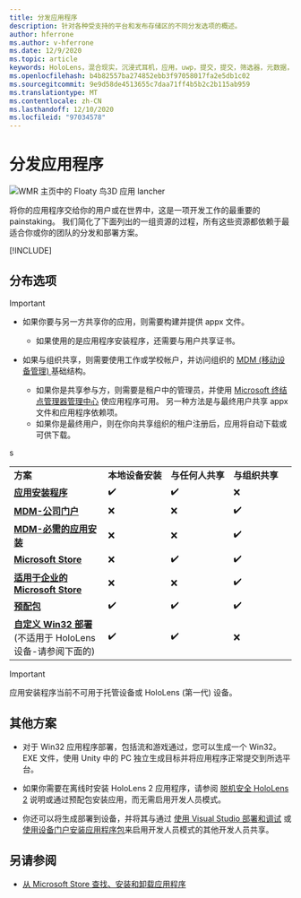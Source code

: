 ```yaml
---
title: 分发应用程序
description: 针对各种受支持的平台和发布存储区的不同分发选项的概述。
author: hferrone
ms.author: v-hferrone
ms.date: 12/9/2020
ms.topic: article
keywords: HoloLens，混合现实，沉浸式耳机，应用，uwp，提交，提交，筛选器，元数据，系统要求，关键字，wack，证书，包，appx，销售情况
ms.openlocfilehash: b4b82557ba274852ebb3f97058017fa2e5db1c02
ms.sourcegitcommit: 9e9d58de4513655c7daa71ff4b5b2c2b115ab959
ms.translationtype: MT
ms.contentlocale: zh-CN
ms.lasthandoff: 12/10/2020
ms.locfileid: "97034578"
---
```

# <a name="distributing-your-apps"></a>分发应用程序

![WMR 主页中的 Floaty 鸟3D 应用 lancher](images/distribute-hero-image.png)

将你的应用程序交给你的用户或在世界中，这是一项开发工作的最重要的 painstaking。 我们简化了下面列出的一组资源的过程，所有这些资源都依赖于最适合你或你的团队的分发和部署方案。

[!INCLUDE[](includes/before-submission.md)]

## <a name="distribution-options"></a>分布选项

> [!IMPORTANT]
> * 如果你要与另一方共享你的应用，则需要构建并提供 appx 文件。 
>     * 如果使用的是应用程序安装程序，还需要与用户共享证书。
> 
> * 如果与组织共享，则需要使用工作或学校帐户，并访问组织的 [MDM (移动设备管理) ](https://docs.microsoft.com/hololens/hololens-enroll-mdm) 基础结构。  
>    * 如果你是共享参与方，则需要是租户中的管理员，并使用 [Microsoft 终结点管理器管理中心](https://docs.microsoft.com/mem/intune/apps/apps-deploy) 使应用程序可用。 另一种方法是与最终用户共享 appx 文件和应用程序依赖项。
>    * 如果你是最终用户，则在你向共享组织的租户注册后，应用将自动下载或可供下载。 

<table>
<colgroup>
    <col width="33%" />
    <col width="22%" />
    <col width="22%" />
    <col width="22%" />
</colgroup>
<tr>
    <td><strong>方案</strong></td>
    <td><strong>本地设备安装</strong></td>
    <td><strong>与任何人共享</strong></td>
    <td><strong>与组织共享</strong></td>
</tr>
<tr>
    <td><a href="https://docs.microsoft.com/hololens/app-deploy-app-installer"><strong>应用安装程序</strong></td>
    <td>✔️</td>
    <td>✔️</td>
    <td>❌</td>
</tr>
<tr>
    <td><a href="https://docs.microsoft.com/hololens/app-deploy-app-installer"><strong>MDM-公司门户</strong></a></td>
    <td>❌</td>
    <td>❌</td>
    <td>✔️</td>
</tr>
<tr>
    <td><a href="https://docs.microsoft.com/hololens/app-deploy-intune"><strong>MDM-必需的应用安装</strong></a></td>
    <td>❌</td>
    <td>❌</td>
    <td>✔️</td>
</tr>
<tr>
    <td><a href="submitting-an-app-to-the-microsoft-store.md"><strong>Microsoft Store</strong></a></td>
    <td>❌</td>
    <td>✔️</td>
    <td>✔️</td>s
</tr>
<tr>
    <td><a href="https://docs.microsoft.com/hololens/app-deploy-store-business"><strong>适用于企业的 Microsoft Store</strong></a></td>
    <td>❌</td>
    <td>❌</td>
    <td>✔️</td>
</tr>
<tr>
    <td><a href="https://docs.microsoft.com/hololens/app-deploy-provisioning-package"><strong>预配包</strong></a></td>
    <td>✔️</td>
    <td>✔️</td>
    <td>✔️</td>
</tr>
<tr>
    <td><a href="#additional-scenarios"><strong>自定义 Win32 部署</strong></a> (不适用于 HoloLens 设备-请参阅下面的) </td>
    <td>✔️</td>
    <td>✔️</td>
    <td>❌</td>
</tr>
</table>

> [!IMPORTANT]
> 应用安装程序当前不可用于托管设备或 HoloLens (第一代) 设备。

## <a name="additional-scenarios"></a>其他方案

* 对于 Win32 应用程序部署，包括流和游戏通过，您可以生成一个 Win32。EXE 文件，使用 Unity 中的 PC 独立生成目标并将应用程序正常提交到所选平台。 

* 如果你需要在离线时安装 HoloLens 2 应用程序，请参阅 [脱机安全 HoloLens 2](https://docs.microsoft.com/hololens/hololens-common-scenarios-offline-secure) 说明或通过预配包安装应用，而无需启用开发人员模式。

* 你还可以将生成部署到设备，并将其与通过 [使用 Visual Studio 部署和调试](../develop/platform-capabilities-and-apis/using-visual-studio.md) 或 [使用设备门户安装应用程序包](https://docs.microsoft.com/hololens/holographic-custom-apps#installing-an-application-package-with-the-device-portal)来启用开发人员模式的其他开发人员共享。

## <a name="see-also"></a>另请参阅
* [从 Microsoft Store 查找、安装和卸载应用程序](https://docs.microsoft.com/hololens/holographic-store-apps)

